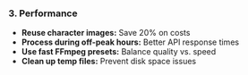 ### 3. Performance

- **Reuse character images:** Save 20% on costs
- **Process during off-peak hours:** Better API response times
- **Use fast FFmpeg presets:** Balance quality vs. speed
- **Clean up temp files:** Prevent disk space issues
